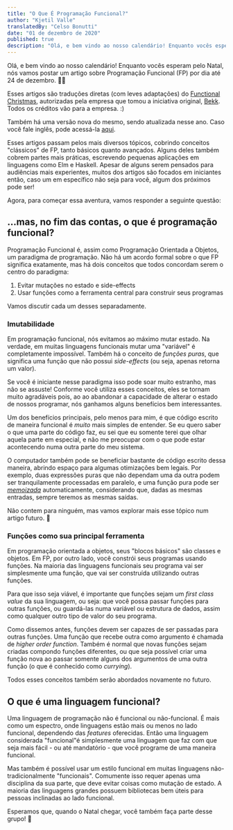 ```yaml
---
title: "O Que É Programação Funcional?"
author: "Kjetil Valle"
translatedBy: "Celso Bonutti"
date: "01 de dezembro de 2020"
published: true
description: "Olá, e bem vindo ao nosso calendário! Enquanto vocês esperam pelo Natal, nós vamos postar um artigo sobre Programação Funcional (FP) por dia até 24 de dezembro. 🎅🤶"
---
```


Olá, e bem vindo ao nosso calendário! Enquanto vocês esperam pelo Natal, nós vamos postar um artigo sobre Programação Funcional (FP) por dia até 24 de dezembro. 🎅🤶

Esses artigos são traduções diretas (com leves adaptações) do [Functional Christmas](https://functional.christmas/2019), autorizadas pela empresa que tomou a iniciativa original, [Bekk](https://bekk.no/). Todos os créditos vão para a empresa. :)

Também há uma versão nova do mesmo, sendo atualizada nesse ano. Caso você fale inglês, pode acessá-la [aqui](https://functional.christmas/2020).

Esses artigos passam pelos mais diversos tópicos, cobrindo conceitos "clássicos" de FP, tanto básicos quanto avançados. Alguns deles também cobrem partes mais práticas, escrevendo pequenas aplicações em linguagens como Elm e Haskell. Apesar de alguns serem pensados para audiências mais experientes, muitos dos artigos são focados em iniciantes então, caso um em específico não seja para você, algum dos próximos pode ser!

Agora, para começar essa aventura, vamos responder a seguinte questão:

## ...mas, no fim das contas, o que é programação funcional?

Programação Funcional é, assim como Programação Orientada a Objetos, um paradigma de programação. Não há um acordo formal sobre o que FP significa exatamente, mas há dois conceitos que todos concordam serem o centro do paradigma:

1. Evitar mutações no estado e side-effects
2. Usar funções como a ferramenta central para construir seus programas

Vamos discutir cada um desses separadamente.

### Imutabilidade

Em programação funcional, nós evitamos ao máximo mutar estado. Na verdade, em muitas linguagens funcionais mutar uma "variável" é completamente impossível. Também há o conceito de _funções puras_, que significa uma função que não possui _side-effects_ (ou seja, apenas retorna um valor).

Se você é iniciante nesse paradigma isso pode soar muito estranho, mas não se assuste! Conforme você utiliza esses conceitos, eles se tornam muito agradáveis pois, ao ao abandonar a capacidade de alterar o estado de nossos programar, nós ganhamos alguns benefícios bem interessantes.

Um dos benefícios principais, pelo menos para mim, é que código escrito de maneira funcional é _muito_ mais simples de entender. Se eu quero saber o que uma parte do código faz, eu sei que eu somente terei que olhar aquela parte em especial, e não me preocupar com o que pode estar acontecendo numa outra parte do meu sistema.

O computador também pode se beneficiar bastante de código escrito dessa maneira, abrindo espaço para algumas otimizações bem legais. Por exemplo, duas expressões puras que não dependam uma da outra podem ser tranquilamente processadas em paralelo, e uma função pura pode ser [_memoizada_](https://en.wikipedia.org/wiki/Memoization) automaticamente, considerando que, dadas as mesmas entradas, sempre teremos as mesmas saídas.

Não contem para ninguém, mas vamos explorar mais esse tópico num artigo futuro. 🙊

### Funções como sua principal ferramenta

Em programação orientada a objetos, seus "blocos básicos" são classes e objetos. Em FP, por outro lado, você constrói seus programas usando funções. Na maioria das linguagens funcionais seu programa vai ser simplesmente uma função, que vai ser construída utilizando outras funções.

Para que isso seja viável, é importante que funções sejam um _first class value_ da sua linguagem, ou seja:
que você possa passar funções para outras funções, ou guardá-las numa variável ou estrutura de dados, assim como qualquer outro tipo de valor do seu programa.

Como dissemos antes, funções devem ser capazes de ser passadas para outras funções. Uma função que recebe outra como argumento é chamada de _higher order function_. Também é normal que novas funções sejam criadas compondo funções diferentes, ou que seja possível criar uma função nova ao passar somente alguns dos argumentos de uma outra função (o que é conhecido como _currying_).

Todos esses conceitos também serão abordados novamente no futuro.

## O que é uma linguagem funcional?

Uma linguagem de programação não é funcional ou não-funcional. É mais como um espectro, onde linguagens estão mais ou menos no lado funcional, dependendo das _features_ oferecidas. Então uma linguagem considerada "funcional"é simplesmente uma linguagem que faz com que seja mais fácil - ou até mandatório - que você programe de uma maneira funcional.

Mas também é possível usar um estilo funcional em muitas linguagens não-tradicionalmente "funcionais". Comumente isso requer apenas uma disciplina da sua parte, que deve evitar coisas como mutação de estado. A maioria das linguagens grandes possuem bibliotecas bem úteis para pessoas inclinadas ao lado funcional.

Esperamos que, quando o Natal chegar, você também faça parte desse grupo! 🥳
